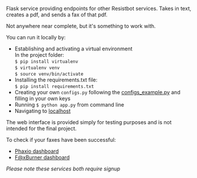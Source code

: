 Flask service providing endpoints for other Resistbot services. Takes in text, creates a pdf, and sends a fax of that pdf.

Not anywhere near complete, but it's something to work with.

You can run it locally by:
- Establishing and activating a virtual environment
<br>In the project folder:
<br>`$ pip install virtualenv`
<br>`$ virtualenv venv`
<br>`$ source venv/bin/activate`
- Installing the requirements.txt file:
<br>`$ pip install requirements.txt`
- Creating your own `configs.py` following the <a href="https://github.com/liz-acosta/resistbot-pdf-fax-service/blob/master/configs_example.py">configs_example.py</a> and filling in your own keys
- Running `$ python app.py` from command line
- Navigating to <a href="localhost:5000">localhost</a>

The web interface is provided simply for testing purposes and is not intended for the final project.

To check if your faxes have been successful:
 - <a href="https://console.phaxio.com/dashboard">Phaxio dashboard</a>
 - <a href="http://www.faxburner.com/voicemail/index">F@xBurner dashboard</a>

 *Please note these services both require signup*

